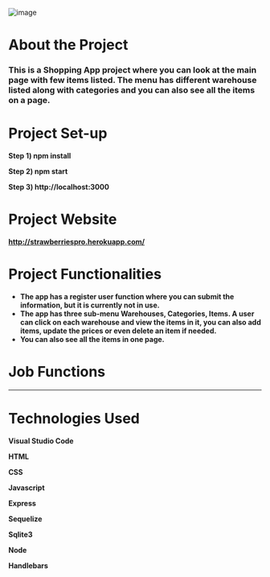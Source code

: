 ![image](https://user-images.githubusercontent.com/76002896/171682413-af2c2131-6803-41c8-92bc-990df6140806.png)


# About the Project
### This is a Shopping App project where you can look at the main page with few items listed. The menu has different warehouse listed along with categories and you can also see all the items on a page.

# Project Set-up

**Step 1) npm install**

**Step 2) npm start**

**Step 3) http://localhost:3000**

# Project Website

**http://strawberriespro.herokuapp.com/**

# Project Functionalities

* **The app has a register user function where you can submit the information, but it is currently not in use.**
* **The app has three sub-menu Warehouses, Categories, Items. A user can click on each warehouse and view the items in it, you can also add items, update the prices or even delete an item if needed.**
* **You can also see all the items in one page.**

# Job Functions

* **
# Technologies Used

**Visual Studio Code**

**HTML**

**CSS**

**Javascript**

**Express**

**Sequelize**

**Sqlite3**

**Node**

**Handlebars**
